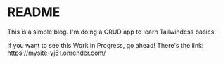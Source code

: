 # README

This is a simple blog. I'm doing a CRUD app to learn Tailwindcss basics.

If you want to see this Work In Progress, go ahead!
There's the link: https://mysite-yj51.onrender.com/




